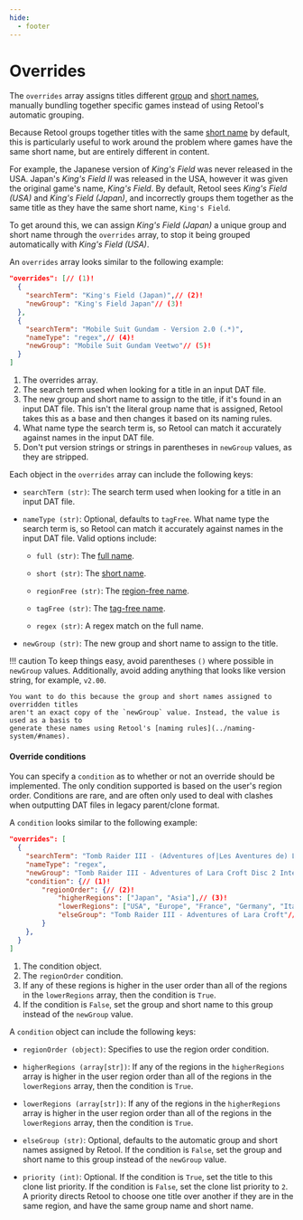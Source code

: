 ```yaml
---
hide:
  - footer
---
```


# Overrides

The `overrides` array assigns titles different [group](../naming-system/#group-names) and
[short names](../naming-system/#short-names), manually bundling together specific games
instead of using Retool's automatic grouping.

Because Retool groups together titles with the same [short name](../naming-system/#short-names)
by default, this is particularly useful to work around the problem where games have the
same short name, but are entirely different in content.

For example, the Japanese version of _King's Field_ was never released in the USA.
Japan's _King's Field II_ was released in the USA, however it was given the original
game's name, _King's Field_. By default, Retool sees _King's Field (USA)_ and
_King's Field (Japan)_, and incorrectly groups them together as the same title as they
have the same short name, `King's Field`.

To get around this, we can assign _King's Field (Japan)_ a unique group and short name
through the `overrides` array, to stop it being grouped automatically with
_King's Field (USA)_.

An `overrides` array looks similar to the following example:

```json
"overrides": [// (1)!
  {
    "searchTerm": "King's Field (Japan)",// (2)!
    "newGroup": "King's Field Japan"// (3)!
  },
  {
    "searchTerm": "Mobile Suit Gundam - Version 2.0 (.*)",
    "nameType": "regex",// (4)!
    "newGroup": "Mobile Suit Gundam Veetwo"// (5)!
  }
]
```

1.  The overrides array.
2.  The search term used when looking for a title in an input DAT file.
3.  The new group and short name to assign to the title, if it's found in an input DAT
    file. This isn't the literal group name that is assigned, Retool takes this as a
    base and then changes it based on its naming rules.
4.  What name type the search term is, so Retool can match it accurately against names in
    the input DAT file.
5.  Don't put version strings or strings in parentheses in `newGroup` values, as they are
    stripped.

Each object in the `overrides` array can include the following keys:

* `searchTerm (str)`: The search term used when looking for a title in an input DAT file.

* `nameType (str)`: Optional, defaults to `tagFree`. What name type the search term is,
  so Retool can match it accurately against names in the input DAT file. Valid options
  include:

    * `full (str)`: The [full name](../naming-system/#full-names).

    * `short (str)`: The [short name](../naming-system/#short-names).

    * `regionFree (str)`: The [region-free name](../naming-system/#region-free-names).

    * `tagFree (str)`: The [tag-free name](../naming-system/#tag-free-names).

    * `regex (str)`: A regex match on the full name.

* `newGroup (str)`: The new group and short name to assign to the title.

!!! caution
    To keep things easy, avoid parentheses `()` where possible in `newGroup` values.
    Additionally, avoid adding anything that looks like version string, for example,
    `v2.00`.

    You want to do this because the group and short names assigned to overridden titles
    aren't an exact copy of the `newGroup` value. Instead, the value is used as a basis to
    generate these names using Retool's [naming rules](../naming-system/#names).

#### Override conditions

You can specify a `condition` as to whether or not an override should be implemented. The
only condition supported is based on the user's region order. Conditions are rare, and are
often only used to deal with clashes when outputting DAT files in legacy parent/clone
format.

A `condition` looks similar to the following example:

```json
"overrides": [
  {
    "searchTerm": "Tomb Raider III - (Adventures of|Les Aventures de) Lara Croft \\((Europe|France|Germany|Italy|Spain|USA)\\)(.*)?",
    "nameType": "regex",
    "newGroup": "Tomb Raider III - Adventures of Lara Croft Disc 2 International Version",
    "condition": {// (1)!
        "regionOrder": {// (2)!
            "higherRegions": ["Japan", "Asia"],// (3)!
            "lowerRegions": ["USA", "Europe", "France", "Germany", "Italy", "Spain"],
            "elseGroup": "Tomb Raider III - Adventures of Lara Croft"// (4)!
        }
    },
  }
]
```

1.  The condition object.
2.  The `regionOrder` condition.
3.  If any of these regions is higher in the user order than all of the regions in the
    `lowerRegions` array, then the condition is `True`.
4.  If the condition is `False`, set the group and short name to this group instead of
    the `newGroup` value.

A `condition` object can include the following keys:

* `regionOrder (object)`: Specifies to use the region order condition.

* `higherRegions (array[str])`: If any of the regions in the `higherRegions` array is
   higher in the user region order than all of the regions in the `lowerRegions` array,
   then the condition is `True`.

* `lowerRegions (array[str])`: If any of the regions in the `higherRegions` array is
   higher in the user region order than all of the regions in the `lowerRegions` array,
   then the condition is `True`.

* `elseGroup (str)`: Optional, defaults to the automatic group and short names assigned by
  Retool. If the condition is `False`, set the group and short name to this group instead
  of the `newGroup` value.

* `priority (int)`: Optional. If the condition is `True`, set the title to this clone list
  priority. If the condition is `False`, set the clone list priority to `2`. A priority
  directs Retool to choose one title over another if they are in the same region, and have
  the same group name and short name.
